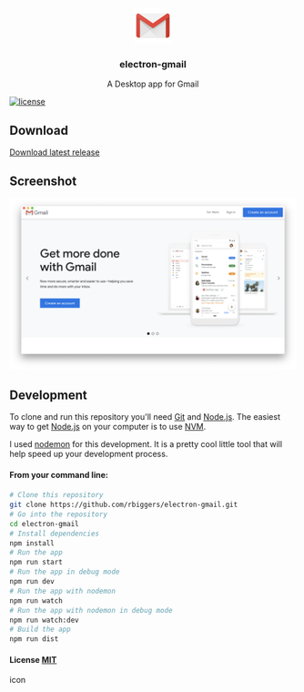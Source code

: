 <p align="center">
  <img src="assets/icon/icon.png" width="64">
  <h3 align="center">electron-gmail</h3>
  <p align="center">A Desktop app for Gmail<p>
</p>

[![license](https://img.shields.io/github/license/rbiggers/electron-pandora.svg)](https://mit-license.org/)

## Download

[Download latest release](https://github.com/rbiggers/electron-gmail/releases) 
 
## Screenshot

<img src="assets/screenshot/screenshot.png" width="640">

## Development

To clone and run this repository you'll need [Git](https://git-scm.com) and [Node.js](https://nodejs.org/en/download/). The easiest way to get [Node.js](https://nodejs.org/en/download/) on your computer is to use [NVM](https://github.com/creationix/nvm).

I used [nodemon](https://nodemon.io/) for this development. It is a pretty cool little tool that will help speed up your development process.

#### From your command line:

```bash
# Clone this repository
git clone https://github.com/rbiggers/electron-gmail.git
# Go into the repository
cd electron-gmail
# Install dependencies
npm install
# Run the app
npm run start
# Run the app in debug mode
npm run dev
# Run the app with nodemon
npm run watch
# Run the app with nodemon in debug mode
npm run watch:dev
# Build the app
npm run dist
```

#### License [MIT](LICENSE.md)
 icon